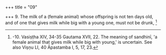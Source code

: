 +++
title = "09"

+++
9. The milk of a (female animal) whose offspring is not ten days old, and of one that gives milk while big with a young one, must not be drunk, [^8] 


[^8]:  -10. Vasiṣṭha XIV, 34-35 Gautama XVII, 22. The meaning of sandhinī, 'a female animal that gives milk while big with young,' is uncertain. See also Viṣṇu LI, 40 Āpastamba I, 5, 17, 23.
